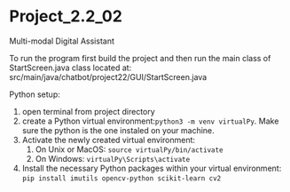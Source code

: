 # Project_2.2_02

Multi-modal Digital Assistant

To run the program first build the project and then run the main class of StartScreen.java class located at:
src/main/java/chatbot/project22/GUI/StartScreen.java


Python setup:

1. open terminal from project directory
2. create a Python virtual environment:`python3 -m venv virtualPy`. Make sure the python is the one instaled on your machine.
3. Activate the newly created virtual environment:
   1. On Unix or MacOS: `source virtualPy/bin/activate`
   2. On Windows: `virtualPy\Scripts\activate`
4. Install the necessary Python packages within your virtual environment: `pip install imutils opencv-python scikit-learn cv2`
